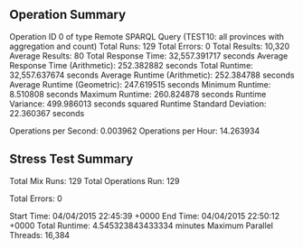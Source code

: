 Operation Summary
-----------------

Operation ID 0 of type Remote SPARQL Query (TEST10: all provinces with aggregation and count)
Total Runs: 129
Total Errors: 0
Total Results: 10,320
Average Results: 80
Total Response Time: 32,557.391717 seconds
Average Response Time (Arithmetic): 252.382882 seconds
Total Runtime: 32,557.637674 seconds
Average Runtime (Arithmetic): 252.384788 seconds
Average Runtime (Geometric): 247.619515 seconds
Minimum Runtime: 8.510808 seconds
Maximum Runtime: 260.824878 seconds
Runtime Variance: 499.986013 seconds squared
Runtime Standard Deviation: 22.360367 seconds

Operations per Second: 0.003962
Operations per Hour: 14.263934

Stress Test Summary
-----------------

Total Mix Runs: 129
Total Operations Run: 129

Total Errors: 0

Start Time: 04/04/2015 22:45:39 +0000
End Time: 04/04/2015 22:50:12 +0000
Total Runtime: 4.545323843433334 minutes
Maximum Parallel Threads: 16,384
